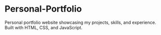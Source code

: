 # Personal-Portfolio
Personal portfolio website showcasing my projects, skills, and experience. Built with HTML, CSS, and JavaScript.
